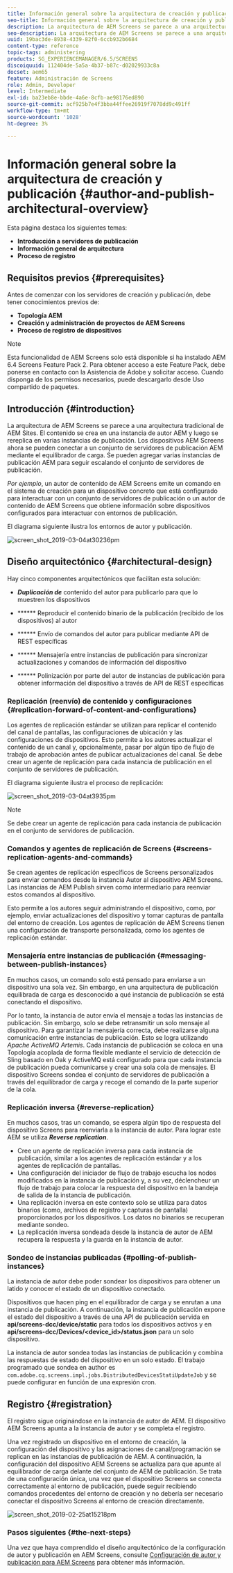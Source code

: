 ```yaml
---
title: Información general sobre la arquitectura de creación y publicación
seo-title: Información general sobre la arquitectura de creación y publicación
description: La arquitectura de AEM Screens se parece a una arquitectura tradicional de AEM Sites. El contenido se crea en una instancia de autor AEM y luego se rereplica en varias instancias de publicación. Siga esta página para obtener más información sobre la arquitectura de autor y publicación.
seo-description: La arquitectura de AEM Screens se parece a una arquitectura tradicional de AEM Sites. El contenido se crea en una instancia de autor AEM y luego se rereplica en varias instancias de publicación. Siga esta página para obtener más información sobre la arquitectura de autor y publicación.
uuid: 19bac3de-8938-4339-82f0-6ccb932b6684
content-type: reference
topic-tags: administering
products: SG_EXPERIENCEMANAGER/6.5/SCREENS
discoiquuid: 112404de-5a5a-4b37-b87c-d02029933c8a
docset: aem65
feature: Administración de Screens
role: Admin, Developer
level: Intermediate
exl-id: ba23eb8e-bbde-4a6e-8cfb-ae98176ed890
source-git-commit: acf925b7e4f3bba44ffee26919f7078dd9c491ff
workflow-type: tm+mt
source-wordcount: '1028'
ht-degree: 3%

---
```


# Información general sobre la arquitectura de creación y publicación {#author-and-publish-architectural-overview}

Esta página destaca los siguientes temas:

* **Introducción a servidores de publicación**
* **Información general de arquitectura**
* **Proceso de registro**

## Requisitos previos {#prerequisites}

Antes de comenzar con los servidores de creación y publicación, debe tener conocimientos previos de:

* **Topología AEM**
* **Creación y administración de proyectos de AEM Screens**
* **Proceso de registro de dispositivos**

>[!NOTE]
>
>Esta funcionalidad de AEM Screens solo está disponible si ha instalado AEM 6.4 Screens Feature Pack 2. Para obtener acceso a este Feature Pack, debe ponerse en contacto con la Asistencia de Adobe y solicitar acceso. Cuando disponga de los permisos necesarios, puede descargarlo desde Uso compartido de paquetes.

## Introducción {#introduction}

La arquitectura de AEM Screens se parece a una arquitectura tradicional de AEM Sites. El contenido se crea en una instancia de autor AEM y luego se rereplica en varias instancias de publicación. Los dispositivos AEM Screens ahora se pueden conectar a un conjunto de servidores de publicación AEM mediante el equilibrador de carga. Se pueden agregar varias instancias de publicación AEM para seguir escalando el conjunto de servidores de publicación.

*Por ejemplo*, un autor de contenido de AEM Screens emite un comando en el sistema de creación para un dispositivo concreto que está configurado para interactuar con un conjunto de servidores de publicación o un autor de contenido de AEM Screens que obtiene información sobre dispositivos configurados para interactuar con entornos de publicación.

El diagrama siguiente ilustra los entornos de autor y publicación.

![screen_shot_2019-03-04at30236pm](assets/screen_shot_2019-03-04at30236pm.png)

## Diseño arquitectónico {#architectural-design}

Hay cinco componentes arquitectónicos que facilitan esta solución:

* ***Duplicación de*** contenido del autor para publicarlo para que lo muestren los dispositivos

* ****** Reproducir el contenido binario de la publicación (recibido de los dispositivos) al autor
* ****** Envío de comandos del autor para publicar mediante API de REST específicas
* ****** Mensajería entre instancias de publicación para sincronizar actualizaciones y comandos de información del dispositivo
* ****** Polinización por parte del autor de instancias de publicación para obtener información del dispositivo a través de API de REST específicas

### Replicación (reenvío) de contenido y configuraciones  {#replication-forward-of-content-and-configurations}

Los agentes de replicación estándar se utilizan para replicar el contenido del canal de pantallas, las configuraciones de ubicación y las configuraciones de dispositivos. Esto permite a los autores actualizar el contenido de un canal y, opcionalmente, pasar por algún tipo de flujo de trabajo de aprobación antes de publicar actualizaciones del canal. Se debe crear un agente de replicación para cada instancia de publicación en el conjunto de servidores de publicación.

El diagrama siguiente ilustra el proceso de replicación:

![screen_shot_2019-03-04at3935pm](assets/screen_shot_2019-03-04at33935pm.png)

>[!NOTE]
>
>Se debe crear un agente de replicación para cada instancia de publicación en el conjunto de servidores de publicación.

### Comandos y agentes de replicación de Screens  {#screens-replication-agents-and-commands}

Se crean agentes de replicación específicos de Screens personalizados para enviar comandos desde la instancia Autor al dispositivo AEM Screens. Las instancias de AEM Publish sirven como intermediario para reenviar estos comandos al dispositivo.

Esto permite a los autores seguir administrando el dispositivo, como, por ejemplo, enviar actualizaciones del dispositivo y tomar capturas de pantalla del entorno de creación. Los agentes de replicación de AEM Screens tienen una configuración de transporte personalizada, como los agentes de replicación estándar.

### Mensajería entre instancias de publicación  {#messaging-between-publish-instances}

En muchos casos, un comando solo está pensado para enviarse a un dispositivo una sola vez. Sin embargo, en una arquitectura de publicación equilibrada de carga es desconocido a qué instancia de publicación se está conectando el dispositivo.

Por lo tanto, la instancia de autor envía el mensaje a todas las instancias de publicación. Sin embargo, solo se debe retransmitir un solo mensaje al dispositivo. Para garantizar la mensajería correcta, debe realizarse alguna comunicación entre instancias de publicación. Esto se logra utilizando *Apache ActiveMQ Artemis*. Cada instancia de publicación se coloca en una Topología acoplada de forma flexible mediante el servicio de detección de Sling basado en Oak y ActiveMQ está configurado para que cada instancia de publicación pueda comunicarse y crear una sola cola de mensajes. El dispositivo Screens sondea el conjunto de servidores de publicación a través del equilibrador de carga y recoge el comando de la parte superior de la cola.

### Replicación inversa {#reverse-replication}

En muchos casos, tras un comando, se espera algún tipo de respuesta del dispositivo Screens para reenviarla a la instancia de autor. Para lograr este AEM se utiliza ***Reverse replication***.

* Cree un agente de replicación inversa para cada instancia de publicación, similar a los agentes de replicación estándar y a los agentes de replicación de pantallas.
* Una configuración del iniciador de flujo de trabajo escucha los nodos modificados en la instancia de publicación y, a su vez, déclencheur un flujo de trabajo para colocar la respuesta del dispositivo en la bandeja de salida de la instancia de publicación.
* Una replicación inversa en este contexto solo se utiliza para datos binarios (como, archivos de registro y capturas de pantalla) proporcionados por los dispositivos. Los datos no binarios se recuperan mediante sondeo.
* La replicación inversa sondeada desde la instancia de autor de AEM recupera la respuesta y la guarda en la instancia de autor.

### Sondeo de instancias publicadas  {#polling-of-publish-instances}

La instancia de autor debe poder sondear los dispositivos para obtener un latido y conocer el estado de un dispositivo conectado.

Dispositivos que hacen ping en el equilibrador de carga y se enrutan a una instancia de publicación. A continuación, la instancia de publicación expone el estado del dispositivo a través de una API de publicación servida en **api/screens-dcc/device/static** para todos los dispositivos activos y en **api/screens-dcc/Devices/&lt;device_id>/status.json** para un solo dispositivo.

La instancia de autor sondea todas las instancias de publicación y combina las respuestas de estado del dispositivo en un solo estado. El trabajo programado que sondea en author es `com.adobe.cq.screens.impl.jobs.DistributedDevicesStatiUpdateJob` y se puede configurar en función de una expresión cron.

## Registro {#registration}

El registro sigue originándose en la instancia de autor de AEM. El dispositivo AEM Screens apunta a la instancia de autor y se completa el registro.

Una vez registrado un dispositivo en el entorno de creación, la configuración del dispositivo y las asignaciones de canal/programación se replican en las instancias de publicación de AEM. A continuación, la configuración del dispositivo AEM Screens se actualiza para que apunte al equilibrador de carga delante del conjunto de AEM de publicación. Se trata de una configuración única, una vez que el dispositivo Screens se conecta correctamente al entorno de publicación, puede seguir recibiendo comandos procedentes del entorno de creación y no debería ser necesario conectar el dispositivo Screens al entorno de creación directamente.

![screen_shot_2019-02-25at15218pm](assets/screen_shot_2019-02-25at15218pm.png)

### Pasos siguientes {#the-next-steps}

Una vez que haya comprendido el diseño arquitectónico de la configuración de autor y publicación en AEM Screens, consulte [Configuración de autor y publicación para AEM Screens](author-and-publish.md) para obtener más información.
